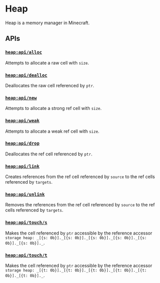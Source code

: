 # Heap

Heap is a memory manager in Minecraft.

## APIs

### [`heap:api/alloc`](https://github.com/intsuc/Heap/blob/main/Heap/data/heap/functions/api/alloc.mcfunction)

Attempts to allocate a raw cell with `size`.

### [`heap:api/dealloc`](https://github.com/intsuc/Heap/blob/main/Heap/data/heap/functions/api/dealloc.mcfunction)

Deallocates the raw cell referenced by `ptr`.

### [`heap:api/new`](https://github.com/intsuc/Heap/blob/main/Heap/data/heap/functions/api/new.mcfunction)

Attempts to allocate a strong ref cell with `size`.

### [`heap:api/weak`](https://github.com/intsuc/Heap/blob/main/Heap/data/heap/functions/api/weak.mcfunction)

Attempts to allocate a weak ref cell with `size`.

### [`heap:api/drop`](https://github.com/intsuc/Heap/blob/main/Heap/data/heap/functions/api/drop.mcfunction)

Deallocates the ref cell referenced by `ptr`.

### [`heap:api/link`](https://github.com/intsuc/Heap/blob/main/Heap/data/heap/functions/api/link.mcfunction)

Creates references from the ref cell referenced by `source` to the ref cells referenced by `targets`.

### [`heap:api/unlink`](https://github.com/intsuc/Heap/blob/main/Heap/data/heap/functions/api/unlink.mcfunction)

Removes the references from the ref cell referenced by `source` to the ref cells referenced by `targets`.

### [`heap:api/touch/s`](https://github.com/intsuc/Heap/blob/main/Heap/data/heap/functions/api/touch/s.mcfunction)

Makes the cell referenced by `ptr` accessible by the reference accessor `storage heap: _[{s: 0b}]._[{s: 0b}]._[{s: 0b}]._[{s: 0b}]._[{s: 0b}]._[{s: 0b}]._`.

### [`heap:api/touch/t`](https://github.com/intsuc/Heap/blob/main/Heap/data/heap/functions/api/touch/t.mcfunction)

Makes the cell referenced by `ptr` accessible by the reference accessor `storage heap: _[{t: 0b}]._[{t: 0b}]._[{t: 0b}]._[{t: 0b}]._[{t: 0b}]._[{t: 0b}]._`.
